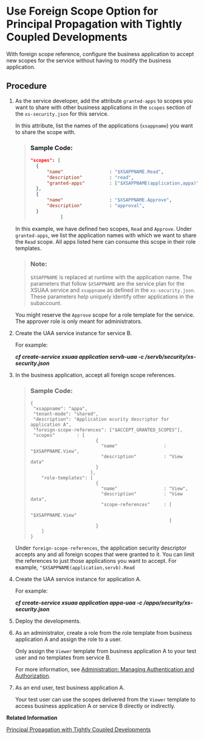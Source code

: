 <!-- loio9cad9e3967b540d3bfdf140302c1ac64 -->

# Use Foreign Scope Option for Principal Propagation with Tightly Coupled Developments

With foreign scope reference, configure the business application to accept new scopes for the service without having to modify the business application.



<a name="loio9cad9e3967b540d3bfdf140302c1ac64__steps_clw_yyc_h4b"/>

## Procedure

1.  As the service developer, add the attribute `granted-apps` to scopes you want to share with other business applications in the `scopes` section of the `xs-security.json` for this service.

    In this attribute, list the names of the applications \(`xsappname`\) you want to share the scope with.

    > ### Sample Code:  
    > ```json
    > "scopes": [
    > 	{
    > 		"name"                 : "$XSAPPNAME.Read",
    > 		"description"          : "read",
    > 		"granted-apps"         : ["$XSAPPNAME(application,appa)" ] 
    > 	},	
    > 	{
    > 		"name"                 : "$XSAPPNAME.Approve",
    > 		"description"          : "approval",
    > 	}
    >            ]
    > ```

    In this example, we have defined two scopes, `Read` and `Approve`. Under `granted-apps`, we list the application names with which we want to share the `Read` scope. All apps listed here can consume this scope in their role templates.

    > ### Note:  
    > `$XSAPPNAME` is replaced at runtime with the application name. The parameters that follow `$XSAPPNAME` are the service plan for the XSUAA service and `xsappname` as defined in the `xs-security.json`. These parameters help uniquely identify other applications in the subaccount.

    You might reserve the `Approve` scope for a role template for the service. The approver role is only meant for administrators.

2.  Create the UAA service instance for service B.

    For example:

    ***cf create-service xsuaa application servb-uaa -c /servb/security/xs-security.json***

3.  In the business application, accept all foreign scope references.

    > ### Sample Code:  
    > ```
    > {
    >  "xsappname": "appa",
    >  "tenant-mode": "shared",
    >  "description": "Application ecurity descriptor for application A",
    >  "foreign-scope-references": ["$ACCEPT_GRANTED_SCOPES"],             
    >  "scopes"        : [
    >                         {
    >                           "name"                 : "$XSAPPNAME.View",
    >                           "description"          : "View data"
    >                         }
    >                       ],
    >     "role-templates": [
    >                         {
    >                           "name"                 : "View",
    >                           "description"          : "View data",
    >                           "scope-references"     : [
    >                                                         "$XSAPPNAME.View"
    >                                                    ]                                            
    >                         }
    >     ]
    > }
    > ```

    Under `foreign-scope-references`, the application security descriptor accepts any and all foreign scopes that were granted to it. You can limit the references to just those applications you want to accept. For example, `"$XSAPPNAME(application,servb).Read`

4.  Create the UAA service instance for application A.

    For example:

    ***cf create-service xsuaa application appa-uaa -c /appa/security/xs-security.json***

5.  Deploy the developments.

6.  As an adminístrator, create a role from the role template from business application A and assign the role to a user.

    Only assign the `Viewer` template from business application A to your test user and no templates from service B.

    For more information, see [Administration: Managing Authentication and Authorization](https://help.sap.com/viewer/65de2977205c403bbc107264b8eccf4b/Cloud/en-US/1ff47b2d980e43a6b2ce294352333708.html).

7.  As an end user, test business application A.

    Your test user can use the scopes delivered from the `Viewer` template to access business application A or service B directly or indirectly.


**Related Information**  


[Principal Propagation with Tightly Coupled Developments](principal-propagation-with-tightly-coupled-developments-5ad748d.md "A scenario is tightly coupled when a business application calls a service within the same subaccount in the Cloud Foundry environment. The business application calls the service with principal propagation, meaning information about the current user is carried over with the service call.")

